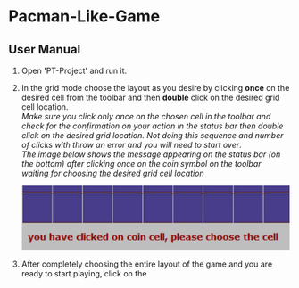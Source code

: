 # Pacman-Like-Game
## User Manual
1) Open 'PT-Project' and run it.
2) In the grid mode choose the layout as you desire by clicking **once** on the desired cell from the toolbar and then **double** click on the desired grid cell location.<br/>
*Make sure you click only once on the chosen cell in the toolbar and check for the confirmation on your action in the status bar then double click on the desired grid location. Not doing this sequence and number of clicks with throw an error and you will need to start over*.<br/>
*The image below shows the message appearing on the status bar (on the bottom) after clicking once on the coin symbol on the toolbar waiting for choosing the desired grid cell location*<br/>

      ![](images/status%20bar.PNG)
3) After completely choosing the entire layout of the game and you are ready to start playing, click on the 
